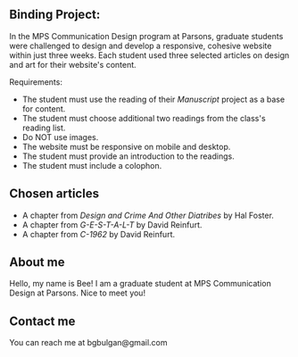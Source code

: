 <h2>Binding Project:</h2>
<p>
In the MPS Communication Design program at Parsons, graduate students were challenged to design and develop a responsive, cohesive website within just three weeks. Each student used three selected articles on design and art for their website's content.<p>
<p>Requirements:</p>
<ul>
  <li>The student must use the reading of their <em>Manuscript</em> project as a base for content.</li>
  <li>The student must choose additional two readings from the class's reading list.</li>
  <li>Do NOT use images.</li>
  <li>The website must be responsive on mobile and desktop.</li>
  <li>The student must provide an introduction to the readings.</li>
  <li>The student must include a colophon.</li>
</ul>
<h2>Chosen articles</h2>
<ul>
<li>A chapter from <em>Design and Crime And Other Diatribes</em> by Hal Foster.</li>
  <li>A chapter from <em>G-E-S-T-A-L-T</em> by David Reinfurt.</li>
  <li>A chapter from <em>C-1962</em> by David Reinfurt.</li>
  </ul>
<h2>About me</h2>
<p>Hello, my name is Bee! I am a graduate student at MPS Communication Design at Parsons. Nice to meet you!</p>
<h2>Contact me</h2>
<p>You can reach me at bgbulgan@gmail.com</p>
